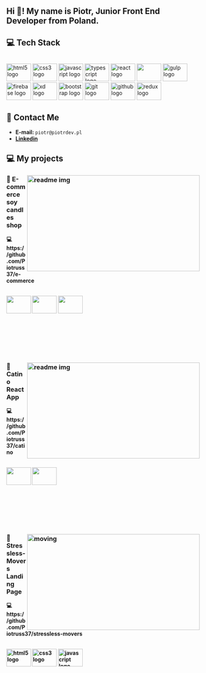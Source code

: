 <h2 align="left">Hi 👋! My name is Piotr, Junior Front End Developer from Poland.</h2>

###


###

<h2>💻 Tech Stack</h2>
<br>
<div align="left">
  <img src="https://cdn.jsdelivr.net/gh/devicons/devicon/icons/html5/html5-plain.svg" height="46" width="64" alt="html5 logo"  />
  <img src="https://cdn.jsdelivr.net/gh/devicons/devicon/icons/css3/css3-original.svg" height="46" width="64" alt="css3 logo"  />
  <img src="https://cdn.jsdelivr.net/gh/devicons/devicon/icons/javascript/javascript-original.svg" height="46" width="64" alt="javascript logo"  />
  <img src="https://cdn.jsdelivr.net/gh/devicons/devicon/icons/typescript/typescript-plain.svg" height="46" width="64" alt="typescript logo"  />
  <img src="https://cdn.jsdelivr.net/gh/devicons/devicon/icons/react/react-original.svg" height="46" width="64" alt="react logo"  />
<img src="https://cdn.jsdelivr.net/gh/devicons/devicon/icons/nextjs/nextjs-original.svg"  height="46" width="64" />
  <img src="https://cdn.jsdelivr.net/gh/devicons/devicon/icons/gulp/gulp-plain.svg" height="46" width="64" alt="gulp logo"  />
  <img src="https://cdn.jsdelivr.net/gh/devicons/devicon/icons/firebase/firebase-plain.svg" height="46" width="64" alt="firebase logo"  />
  <img src="https://cdn.jsdelivr.net/gh/devicons/devicon/icons/xd/xd-plain.svg" height="46" width="64" alt="xd logo"  />
  <img src="https://cdn.jsdelivr.net/gh/devicons/devicon/icons/bootstrap/bootstrap-original.svg" height="46" width="64" alt="bootstrap logo"  />
  <img src="https://cdn.jsdelivr.net/gh/devicons/devicon/icons/git/git-original.svg" height="46" width="64" alt="git logo"  />
  <img src="https://cdn.jsdelivr.net/gh/devicons/devicon/icons/github/github-original.svg" height="46" width="64" alt="github logo"  />
  <img src="https://cdn.jsdelivr.net/gh/devicons/devicon/icons/redux/redux-original.svg" height="46" width="64" alt="redux logo"  />
</div>

<h2>📧 Contact Me</h2>

<div align="left">
    <ul>     
        <li><strong>E-mail: </strong> <code>piotr@piotrdev.pl</code></li>
        <li><strong><a href="https://www.linkedin.com/in/piotr-cap-699455280/"> Linkedin </a>
    </ul>
 
</div>


<h2>💻 My projects </h2>

<h3 href="https://catinonet.netlify.app/" target="_blank"><img src="https://stressless-movers.com/dist/img/readme.png" alt="readme img" width="450px" height="250px" align="right" ></h3>

<h3>📌 E-commerce soy candles shop</h3> 
<p>💻 https://github.com/Piotruss37/e-commerce</p>

<br>
<div align="left">
	  
  <img height="46" width="64" src="https://cdn.jsdelivr.net/gh/devicons/devicon/icons/react/react-original-wordmark.svg" />

   <img height="46" width="64" src="https://cdn.jsdelivr.net/gh/devicons/devicon/icons/typescript/typescript-original.svg" />
   <img height="46" width="64" src="https://cdn.jsdelivr.net/gh/devicons/devicon/icons/nextjs/nextjs-original.svg" />
  
  </div>
<br>
<br><br>
<br><br>
<br>
	
<h3 href="https://catinonet.netlify.app/" target="_blank"><img src="https://catinonet.netlify.app//readmeimg.png" alt="readme img" width="450px" height="250px" align="right" ></h3>

<h3>📌 Catino React App</h3> 
<p>💻 https://github.com/Piotruss37/catino</p>

<br>
	
<div align="left">
	  
  <img height="46" width="64" src="https://cdn.jsdelivr.net/gh/devicons/devicon/icons/react/react-original-wordmark.svg" />

   <img height="46" width="64" src="https://cdn.jsdelivr.net/gh/devicons/devicon/icons/typescript/typescript-original.svg" />
  
  
  </div>
	
<br>
<br><br>
<br><br>
<br>
	
	
<h3 href="https://stressless-movers.com/" target="_blank"><img src="https://stressless-movers.com/dist/img/readmeimg.png" alt="moving" width="450px" height="250px" align="right" ></h3>

  <h3>📌 Stressless-Movers Landing Page</h3> 
  <p>💻 https://github.com/Piotruss37/stressless-movers </p>
 



  <br>
  <div align="left">
	  
   <img src="https://cdn.jsdelivr.net/gh/devicons/devicon/icons/html5/html5-plain.svg" height="46" width="64" alt="html5 logo"  />
   <img src="https://cdn.jsdelivr.net/gh/devicons/devicon/icons/css3/css3-original.svg" height="46" width="64" alt="css3 logo"  />
   <img src="https://cdn.jsdelivr.net/gh/devicons/devicon/icons/javascript/javascript-original.svg" height="46" width="64" alt="javascript logo"  />
  
  </div>
<br>
<br>
<br>
	



